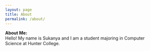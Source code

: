 ```yaml
---
layout: page
title: About
permalink: /about/
---
```


**About Me:**  
Hello! My name is Sukanya and I am a student majoring in Computer Science at Hunter College. 

